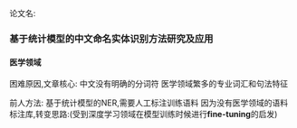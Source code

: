 论文名:
### 基于统计模型的中文命名实体识别方法研究及应用
#### 医学领域


困难原因,文章核心:
中文没有明确的分词符
医学领域繁多的专业词汇和句法特征

前人方法:
基于统计模型的NER,需要人工标注训练语料
因为没有医学领域的语料标注库,转变思路:(受到深度学习领域在模型训练时候进行**fine-tuning**的启发)